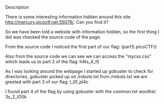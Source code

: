 Description

There is some interesting information hidden around this site http://mercury.picoctf.net:55079/. Can you find it?

So we have been told a website with information hidden, so the first thing I did was checked the source code of the page.

From the source code I noticed the first part of our flag: (part1) picoCTF{t

Also from the source code we can see we can access the "mycss.css" which leads us to part 2 of the flag: h4ts_4_l0

As I was looking around the webpage I started up gobuster to check for directories, gobuster picked up on /robots.txt
from /robots.txt we are greeted with part 3 of our flag: t_0f_pl4c

I found part 4 of the flag by using gobuster with the common.txt wordlist: 3s_2_lO0k
